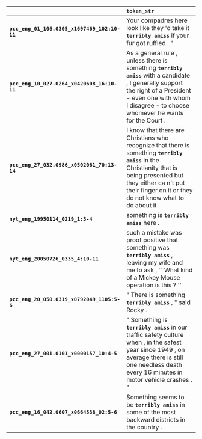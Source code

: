 |                                              | `token_str`                                                                                                                                                                                                                       |
|:---------------------------------------------|:----------------------------------------------------------------------------------------------------------------------------------------------------------------------------------------------------------------------------------|
| **`pcc_eng_01_106.0305_x1697469_102:10-11`** | Your compadres here look like they 'd take it __``terribly amiss``__ if your fur got ruffled . "                                                                                                                                  |
| **`pcc_eng_10_027.0264_x0420608_16:10-11`**  | As a general rule , unless there is something __``terribly amiss``__ with a candidate , I generally support the right of a President - even one with whom I disagree - to choose whomever he wants for the Court .                |
| **`pcc_eng_27_032.0986_x0502061_70:13-14`**  | I know that there are Christians who recognize that there is something __``terribly amiss``__ in the Christianity that is being presented but they either ca n't put their finger on it or they do not know what to do about it . |
| **`nyt_eng_19950114_0219_1:3-4`**            | something is __``terribly amiss``__ here .                                                                                                                                                                                        |
| **`nyt_eng_20050726_0335_4:10-11`**          | such a mistake was proof positive that something was __``terribly amiss``__ , leaving my wife and me to ask , `` What kind of a Mickey Mouse operation is this ? ''                                                               |
| **`pcc_eng_20_050.0319_x0792049_1105:5-6`**  | " There is something __``terribly amiss``__ , " said Rocky .                                                                                                                                                                      |
| **`pcc_eng_27_001.0101_x0000157_10:4-5`**    | " Something is __``terribly amiss``__ in our traffic safety culture when , in the safest year since 1949 , on average there is still one needless death every 16 minutes in motor vehicle crashes . "                             |
| **`pcc_eng_16_042.0607_x0664538_02:5-6`**    | Something seems to be __``terribly amiss``__ in some of the most backward districts in the country .                                                                                                                              |